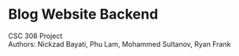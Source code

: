 # Blog Website Backend
CSC 308 Project  
Authors: Nickzad Bayati, Phu Lam, Mohammed Sultanov, Ryan Frank  
